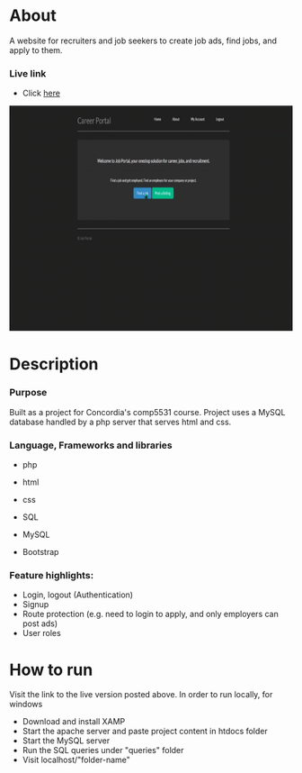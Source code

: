 # About
A website for recruiters and job seekers to create job ads, find jobs, and apply to them.

### Live link
- Click <a href="https://careerjobportal77.000webhostapp.com/">here</a>

<p align="center" href="https://careerjobportal77.000webhostapp.com/">
  <img width="720" height="400" src="career_portal_demo.gif" href="https://careerjobportal77.000webhostapp.com/">
</p>

# Description
### Purpose
Built as a project for Concordia's comp5531 course.
Project uses a MySQL database handled by a php server that serves html and css.

### Language, Frameworks and libraries
- php
- html
- css
- SQL

- MySQL
- Bootstrap

### Feature highlights:
- Login, logout (Authentication)
- Signup
- Route protection (e.g. need to login to apply, and only employers can post ads)
- User roles

# How to run
Visit the link to the live version posted above.
In order to run locally, for windows
- Download and install XAMP
- Start the apache server and paste project content in htdocs folder
- Start the MySQL server
- Run the SQL queries under "queries" folder
- Visit localhost/"folder-name"